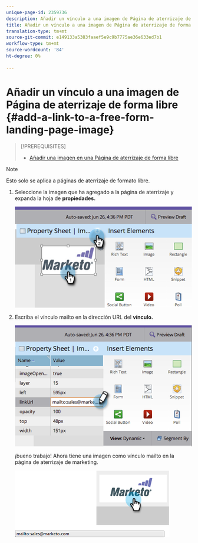 ```yaml
---
unique-page-id: 2359736
description: Añadir un vínculo a una imagen de Página de aterrizaje de forma libre - Documentos de marketing - Documentación del producto
title: Añadir un vínculo a una imagen de Página de aterrizaje de forma libre
translation-type: tm+mt
source-git-commit: e149133a5383faaef5e9c9b7775ae36e633ed7b1
workflow-type: tm+mt
source-wordcount: '84'
ht-degree: 0%

---
```



# Añadir un vínculo a una imagen de Página de aterrizaje de forma libre {#add-a-link-to-a-free-form-landing-page-image}

>[!PREREQUISITES]
>
>* [Añadir una imagen en una Página de aterrizaje de forma libre](add-an-image-to-a-free-form-landing-page.md)

>



>[!NOTE]
>
>Esto solo se aplica a páginas de aterrizaje de formato libre.

1. Seleccione la imagen que ha agregado a la página de aterrizaje y expanda la hoja de **propiedades.**

   ![](assets/image2014-9-18-15-3a29-3a0.png)

1. Escriba el vínculo mailto en la dirección URL del **vínculo.**

   ![](assets/image2014-9-18-15-3a29-3a21.png)

   ¡bueno trabajo! Ahora tiene una imagen como vínculo mailto en la página de aterrizaje de marketing.

   ![](assets/image2014-9-18-15-3a29-3a38.png)

